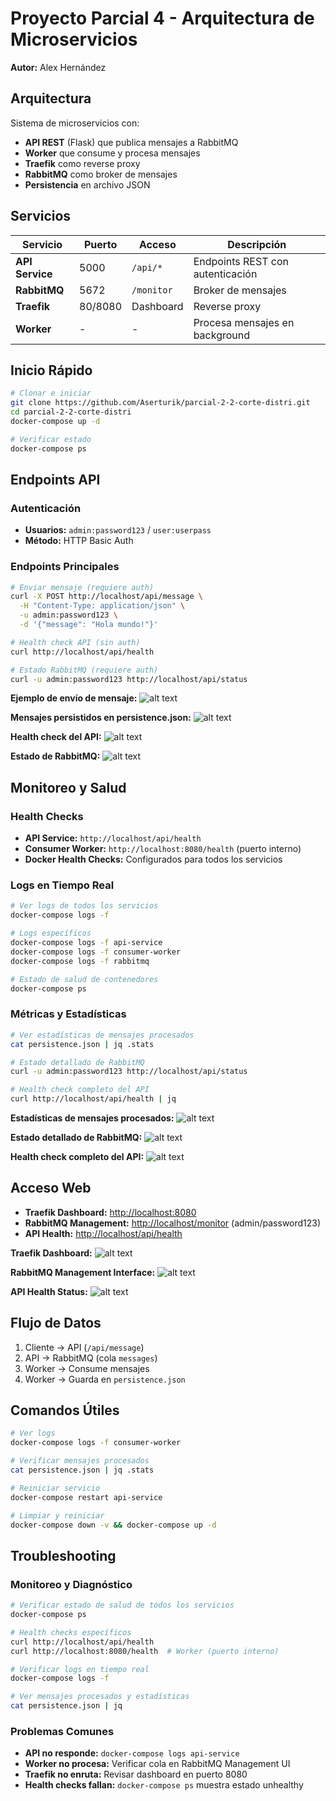 # Proyecto Parcial 4 - Arquitectura de Microservicios

**Autor:** Alex Hernández

## Arquitectura

Sistema de microservicios con:

- **API REST** (Flask) que publica mensajes a RabbitMQ
- **Worker** que consume y procesa mensajes
- **Traefik** como reverse proxy
- **RabbitMQ** como broker de mensajes
- **Persistencia** en archivo JSON

## Servicios

| Servicio | Puerto | Acceso | Descripción |
|----------|--------|--------|-------------|
| **API Service** | 5000 | `/api/*` | Endpoints REST con autenticación |
| **RabbitMQ** | 5672 | `/monitor` | Broker de mensajes |
| **Traefik** | 80/8080 | Dashboard | Reverse proxy |
| **Worker** | - | - | Procesa mensajes en background |

## Inicio Rápido

```bash
# Clonar e iniciar
git clone https://github.com/Aserturik/parcial-2-2-corte-distri.git
cd parcial-2-2-corte-distri
docker-compose up -d

# Verificar estado
docker-compose ps
```

## Endpoints API

### Autenticación

- **Usuarios:** `admin:password123` / `user:userpass`
- **Método:** HTTP Basic Auth

### Endpoints Principales

```bash
# Enviar mensaje (requiere auth)
curl -X POST http://localhost/api/message \
  -H "Content-Type: application/json" \
  -u admin:password123 \
  -d '{"message": "Hola mundo!"}'

# Health check API (sin auth)
curl http://localhost/api/health

# Estado RabbitMQ (requiere auth)
curl -u admin:password123 http://localhost/api/status
```

**Ejemplo de envío de mensaje:**
![alt text](image.png)

**Mensajes persistidos en persistence.json:**
![alt text](image-3.png)

**Health check del API:**
![alt text](image-1.png)

**Estado de RabbitMQ:**
![alt text](image-2.png)

## Monitoreo y Salud

### Health Checks

- **API Service:** `http://localhost/api/health`
- **Consumer Worker:** `http://localhost:8080/health` (puerto interno)
- **Docker Health Checks:** Configurados para todos los servicios

### Logs en Tiempo Real

```bash
# Ver logs de todos los servicios
docker-compose logs -f

# Logs específicos
docker-compose logs -f api-service
docker-compose logs -f consumer-worker
docker-compose logs -f rabbitmq

# Estado de salud de contenedores
docker-compose ps
```

### Métricas y Estadísticas

```bash
# Ver estadísticas de mensajes procesados
cat persistence.json | jq .stats

# Estado detallado de RabbitMQ
curl -u admin:password123 http://localhost/api/status

# Health check completo del API
curl http://localhost/api/health | jq
```

**Estadísticas de mensajes procesados:**
![alt text](image-4.png)

**Estado detallado de RabbitMQ:**
![alt text](image-5.png)

**Health check completo del API:**
![alt text](image-6.png)

## Acceso Web

- **Traefik Dashboard:** <http://localhost:8080>
- **RabbitMQ Management:** <http://localhost/monitor> (admin/password123)
- **API Health:** <http://localhost/api/health>

**Traefik Dashboard:**
![alt text](image-7.png)

**RabbitMQ Management Interface:**
![alt text](image-8.png)

**API Health Status:**
![alt text](image-9.png)

## Flujo de Datos

1. Cliente → API (`/api/message`)
2. API → RabbitMQ (cola `messages`)
3. Worker → Consume mensajes
4. Worker → Guarda en `persistence.json`

## Comandos Útiles

```bash
# Ver logs
docker-compose logs -f consumer-worker

# Verificar mensajes procesados
cat persistence.json | jq .stats

# Reiniciar servicio
docker-compose restart api-service

# Limpiar y reiniciar
docker-compose down -v && docker-compose up -d
```

## Troubleshooting

### Monitoreo y Diagnóstico

```bash
# Verificar estado de salud de todos los servicios
docker-compose ps

# Health checks específicos
curl http://localhost/api/health
curl http://localhost:8080/health  # Worker (puerto interno)

# Verificar logs en tiempo real
docker-compose logs -f

# Ver mensajes procesados y estadísticas
cat persistence.json | jq
```

### Problemas Comunes

- **API no responde:** `docker-compose logs api-service`
- **Worker no procesa:** Verificar cola en RabbitMQ Management UI
- **Traefik no enruta:** Revisar dashboard en puerto 8080
- **Health checks fallan:** `docker-compose ps` muestra estado unhealthy
